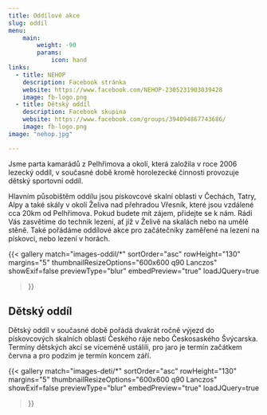 ```yaml
---
title: Oddílové akce
slug: oddil
menu:
    main:
        weight: -90
        params:
            icon: hand
links:
  - title: NEHOP
    description: Facebook stránka
    website: https://www.facebook.com/NEHOP-2305231903039428
    image: fb-logo.png
  - title: Dětský oddíl
    description: Facebook skupina
    website: https://www.facebook.com/groups/394094867743686/
    image: fb-logo.png
image: "nehop.jpg"

---
```


Jsme parta kamarádů z Pelhřimova a okolí, která založila v roce 2006 lezecký oddíl, v současné době kromě horolezecké činnosti provozuje dětský sportovní oddíl.

Hlavním působištěm oddílu jsou pískovcové skalní oblasti v Čechách, Tatry, Alpy a také skály v okolí Želiva nad přehradou Vřesník, které jsou vzdálené cca 20km od Pelhřimova. Pokud budete mít zájem, přidejte se k nám. Rádi Vás zasvětíme do technik lezení, ať již v Želivě na skalách nebo na umělé stěně. Také pořádáme oddílové akce pro začátečníky zaměřené na lezení na pískovci, nebo lezení v horách.

{{< gallery match="images-oddil/*"
    sortOrder="asc"
    rowHeight="130"
    margins="5"
    thumbnailResizeOptions="600x600 q90 Lanczos"
    showExif=false
    previewType="blur"
    embedPreview="true"
    loadJQuery=true
>}}


## Dětský oddíl

Dětský oddíl v současné době pořádá dvakrát ročně výjezd do pískovcových skalních oblastí Českého ráje nebo Českosaského Švýcarska. Termíny dětských akcí se víceméně ustálili, pro jaro je termín začátkem června a pro podzim je termín koncem září.

{{< gallery match="images-deti/*"
    sortOrder="asc"
    rowHeight="130"
    margins="5"
    thumbnailResizeOptions="600x600 q90 Lanczos"
    showExif=false
    previewType="blur"
    embedPreview="true"
    loadJQuery=true
>}}

